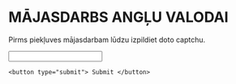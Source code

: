 <!DOCTYPE html>
<html>
<body>
<h1>MĀJASDARBS ANGĻU VALODAI</h1>
<p>Pirms piekļuves mājasdarbam lūdzu izpildiet doto captchu.</p>

<form id="myForm">
    <input  type="text" name="foo" required />

    <button type="submit"> Submit </button>

</form>

<script>
    $("#myForm").on('submit',function(){
        console.log("I'm entering the submit event handler");
    });
</script>


</body>
</html>
